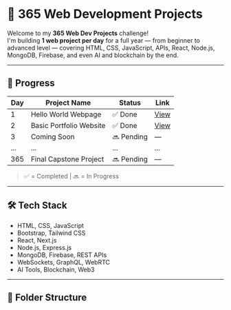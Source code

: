 # 🚀 365 Web Development Projects

Welcome to my **365 Web Dev Projects** challenge!  
I'm building **1 web project per day** for a full year — from beginner to advanced level — covering HTML, CSS, JavaScript, APIs, React, Node.js, MongoDB, Firebase, and even AI and blockchain by the end.

---

## 📅 Progress

| Day | Project Name                  | Status     | Link                            |
|-----|-------------------------------|------------|----------------------------------|
| 1   | Hello World Webpage           | ✅ Done     | [View](./Day01_HelloWorld/)     |
| 2   | Basic Portfolio Website       | ✅ Done     | [View](./Day02_Portfolio/)      |
| 3   | Coming Soon                   | 🔜 Pending  | —                                |
| ... | ...                           | ...        | ...                              |
| 365 | Final Capstone Project        | 🔜 Pending  | —                                |

> ✅ = Completed | 🔜 = In Progress

---

## 🛠️ Tech Stack

- HTML, CSS, JavaScript
- Bootstrap, Tailwind CSS
- React, Next.js
- Node.js, Express.js
- MongoDB, Firebase, REST APIs
- WebSockets, GraphQL, WebRTC
- AI Tools, Blockchain, Web3

---

## 📂 Folder Structure

